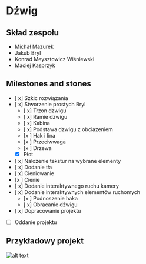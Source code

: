 # Dźwig

## Skład zespołu
- Michał Mazurek
- Jakub Bryl
- Konrad Meysztowicz Wiśniewski
- Maciej Kasprzyk

## Milestones and stones
- [ x] Szkic rozwiązania
- [ x] Stworzenie prostych Bryl
    - [ x] Trzon dzwigu
    - [ x] Ramie dzwigu
    - [ x] Kabina
    - [ x] Podstawa dzwigu z obciazeniem
    - [x ] Hak i lina
    - [x ] Przeciwwaga
    - [x ] Drzewa
    - [x] Płot
- [ x] Nałożenie tekstur na wybrane elementy
- [ x] Dodanie tła
- [ x] Cieniowanie
- [x ] Cienie 
- [ x] Dodanie interaktywnego ruchu kamery
- [ x] Dodanie interaktywnych elementów ruchomych
    - [x ] Podnoszenie haka
    - [ x] Obracanie dźwigu
- [ x] Dopracowanie projektu
- [ ] Oddanie projektu

## Przykładowy projekt
![alt text](https://4.allegroimg.com/original/0cec95/5b86b01449e58638a793dc6169c4)